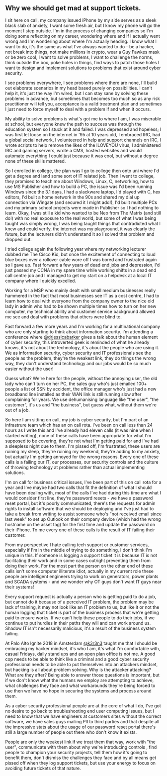 ## Why we should get mad at support tickets.

I sit here on call, my company issued iPhone by my side serves as a sleek black slab of anxiety, I want some fresh air, but I know my phone will go the moment I step outside. I'm in the process of changing companies so I'm doing some reflecting on my career, wondering where and if I actually went wrong and I'm wondering  about where I'm actually heading. I know what I want to do, it's the same as what I've always wanted to do - be a hacker, not break into things, not make millions in crypto, wear a Guy Fawkes mask or be zero cool, I want to solve problems, I want to challenge the norms, think outside the box, poke holes in things, find ways to patch those holes I want to design and implement solutions to problems that exist around cyber security. 

I see problems everywhere, I see problems where there are none, I'll build out elaborate scenarios in my head based purely on possibilities. I can't help it, it's just the way I'm wired, but I can stay sane by solving these problems in advance, but sometimes that becomes too much so as any risk practitioner will tell you, acceptance is a valid treatment plan and sometimes I just need to force myself to deal with a problem if and when it occurs.

My ability to solve problems is what's got me to where I am, I was miserable at school, but everyone knew the path to success was through the education system so I stuck at it and failed. I was depressed and hopeless; I was first let loose on the internet in '95 at 10 years old, I embraced IRC, had a global social network, I volunteered in help and support channels on IRC, I wrote scripts to help remove the likes of the ILOVEYOU virus, I administered IRC and gaming servers, wrote a CMS, hosted websites and would automate everything I could just because it was cool, but without a degree none of these skills mattered.

So I enrolled in college, the plan was I go to college then onto uni where I'd get a degree and land some sort of IT related job. Then I went to college, they promised to teach me about Windows, Linux, C, networking, how to use MS Publisher and how to build a PC, the issue was I'd been running Windows since the 3.1 days, I had a slackware laptop, I'd played with C, hex editors, I'd built a home network in the 90s and shared my dial up connection via Wingate (and secured it I might add!), I'd built multiple PCs and my primary school projects were made in Publisher so I had nothing to learn. Okay, I was still a kid who wanted to be Neo from The Matrix (and still do!) with no real exposure to the real world, but some of what I was being taught was simply wrong, I was being taught things that contradicted what I knew and could verify, the internet was my playground, it was clearly the future, but the lecturers didn't understand it so I solved that problem and dropped out.

I tried college again the following year where my networking lecturer dubbed me The Cisco Kid, but once the excitement of connecting to loud blue boxes over a rollover cable wore off I was bored and frustrated again so I gave up. Fast forward a few years of dead end jobs and depression, I'd just passed my CCNA in my spare time while working shifts in a dead end call centre job and I managed to get my start on a helpdesk at a local IT company where I quickly excelled.

Working for a MSP who mainly dealt with small medium businesses really hammered in the fact that most businesses see IT as a cost centre, I had to learn how to deal with everyone from the company owner to the nice old lady in admin who had to be shown multiple times how to turn on her new computer, my technical ability and customer service background allowed me see and deal with problems that others were blind to.

Fast forward a few more years and I'm working for a multinational company who are only starting to think about information security. I'm attending a conference where [@drjessicabarker](https://twitter.com/drjessicabarker) gives a talk about the human element of cyber security, this introverted geek is reminded of what he already knows, it's not about the technology, it's about the people who are using it. We as information security, cyber security and IT professionals see the people as the problem, they're the weakest link, they do things the wrong way, they don't understand technology and our jobs would be so much easier without the user!

Guess what? We're here for the people, without the annoying user, the old lady who can't turn on her PC, the sales guy who's just emailed 100+ people a list of SSN by accident, the office manager who's just had a new broadband line installed as their WAN link is still running slow after complaining for years. We use dehumanising language like "the user", "the customer", it's us and "the business", but guess what, without them we're out of a job. 

So here I am sitting on call, my job is cyber security, but I'm part of an infrastrure team which has an on call rota. I've been on call less than 24 hours as I write this and I've already had eleven calls (it was nine when I started writing), none of these calls have been appropriate for what I'm supposed to be covering, they're not what I'm getting paid for and I've had a sleepless night due to them. I'm pissed off, I'm frustrated, these users are ruining my sleep, they're ruining my weekend, they're adding to my anxiety, but actually I'm getting annoyed for the wrong reasons. Every one of these calls is a failing our IT, our processes, our security controls and the culture of throwing technology at problems rather than actual implementing solutions.

I'm on call for business critical issues, I've been part of this on call rota for a year and I've maybe had two calls that fit the definition of what I should have been dealing with, most of the calls I've had during this time are what I would consider first line, they're password resets - we have a password reset portal, but it's poorly communicated, there's the requests for admin rights to install software that we should be deploying and I've just had to take a break from writing  to assist someone who's "not received email since last week" to set up Outlook on their company device (which had the wrong hostname on the asset tag) for the first time and update the password on their iPhone. To me every one of these calls is the result of IT failing their customer.

From my perspective I hate calling tech support or customer services, especially if I'm in the middle of trying to do something, I don't think I'm unique in this. If someone is logging a support ticket it is because IT is not facilitating their work and in some cases outright preventing them from doing their work. For the most part the person on the other end of these calls isn't some computer illiterate idiot, actually in my current role these people are intelligent engineers trying to work on generators, power plants and SCADA systems - and we wonder why OT guys don't want IT guys near their systems! 

Every support request is actually a person who is getting paid to do a job, but cannot do it because of a perceived IT problem, the problem may be lack of training, it may not look like an IT problem to us, but like it or not the human logging that ticket is part of the business process that we're getting paid to ensure works. If we can't help these people to do their jobs, if we continue to put hurdles in their paths they will and can work around us. Shadow IT isn't necessarily malicious, it's a result of the business system failing.

At Palo Alto Ignite 2018 in Amsterdam [@k3r3n3](https://twitter.com/k3r3n3) taught me that I should be embracing my hacker mindset, it's who I am, it's what I'm comfortable with, casual Fridays, daily stand ups and an open plan office is not me. A good cop needs to be able to think like a criminal and a good cyber security professional needs to be able to put themselves into an attackers mindset, but hacking is all about problem solving. Why is the attacker attacking? What are they after? Being able to answer those questions is important, but if we don't know what the humans we employ are attempting to achieve, what challenges they face and what workarounds they're being forced to use then we have no hope in securing the systems and process around them.

As a cyber security professional people are at the core of what I do, I've got no desire to go back to troubleshooting end user computing issues, but I need to know that we have engineers at customers sites without the correct software, we have sales guys mailing PII to third parties and that despite all the impressive stats about the usage of our password reset portal there's still a large number of people out there who don't know it exists. 

People are only the weakest link if we treat them that way, work with "the user", communicate with them about why we're introducing controls , find people to champion your security projects, tell them how it's going to benefit them, don't dismiss the challenges they face and by all means get pissed off when they log support tickets, but use your energy to focus on avoiding future tickets of that nature.
